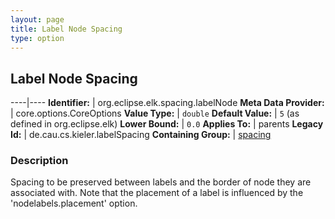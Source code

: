 ```yaml
---
layout: page
title: Label Node Spacing
type: option
---
```

## Label Node Spacing

----|----
**Identifier:** | org.eclipse.elk.spacing.labelNode
**Meta Data Provider:** | core.options.CoreOptions
**Value Type:** | `double`
**Default Value:** | `5` (as defined in org.eclipse.elk)
**Lower Bound:** | `0.0`
**Applies To:** | parents
**Legacy Id:** | de.cau.cs.kieler.labelSpacing
**Containing Group:** | [spacing](org-eclipse-elk-spacing)

### Description

Spacing to be preserved between labels and the border of node they are associated with. Note that the placement of a label is influenced by the 'nodelabels.placement' option.

